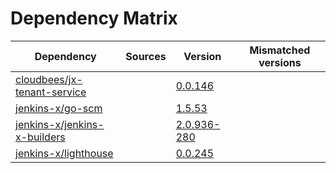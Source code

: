 # Dependency Matrix

Dependency | Sources | Version | Mismatched versions
---------- | ------- | ------- | -------------------
[cloudbees/jx-tenant-service](https://github.com/cloudbees/jx-tenant-service) |  | [0.0.146](https://github.com/cloudbees/jx-tenant-service/releases/tag/v0.0.146) | 
[jenkins-x/go-scm](https://github.com/jenkins-x/go-scm) |  | [1.5.53]() | 
[jenkins-x/jenkins-x-builders](https://github.com/jenkins-x/jenkins-x-builders) |  | [2.0.936-280]() | 
[jenkins-x/lighthouse](https://github.com/jenkins-x/lighthouse) |  | [0.0.245]() | 
